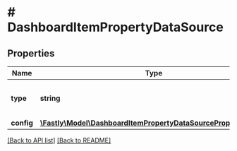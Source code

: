 # # DashboardItemPropertyDataSource

## Properties

Name | Type | Description | Notes
------------ | ------------- | ------------- | -------------
**type** | **string** | The source of the data to display. |  [one of: 'stats.edge', 'stats.domain', 'stats.origin']
**config** | [**\Fastly\Model\DashboardItemPropertyDataSourcePropertyConfig**](DashboardItemPropertyDataSourcePropertyConfig.md) |  | 


[[Back to API list]](../../README.md#endpoints) [[Back to README]](../../README.md)
